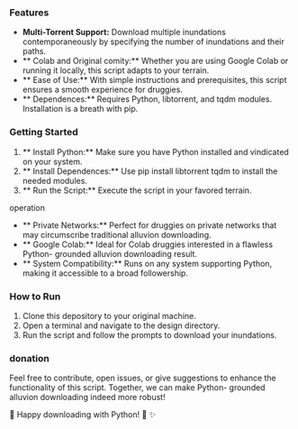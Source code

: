 ### Features 
- **Multi-Torrent Support:** Download multiple  inundations  contemporaneously by specifying the number of  inundations and their paths.
- ** Colab and Original comity:** Whether you are using Google Colab or running it locally, this script adapts to your  terrain.
- ** Ease of Use:** With simple instructions and prerequisites, this script ensures a smooth experience for  druggies. 
- ** Dependences:** Requires Python, libtorrent, and tqdm modules. Installation is a  breath with pip.

### Getting Started
1. ** Install Python:** Make sure you have Python installed and  vindicated on your system.  
2. ** Install Dependences:** Use pip install libtorrent tqdm to install the  needed modules.  
3. ** Run the Script:** Execute the script in your  favored  terrain.

operation 
- ** Private Networks:** Perfect for  druggies on private networks that may  circumscribe traditional alluvion downloading.
- ** Google Colab:** Ideal for Colab  druggies interested in a  flawless Python- grounded alluvion downloading  result.
- ** System Compatibility:** Runs on any system supporting Python, making it accessible to a broad  followership.

### How to Run  
1. Clone this depository to your original machine.
2. Open a terminal and navigate to the  design directory.
3. Run the script and follow the prompts to download your  inundations.

### donation  
Feel free to contribute, open issues, or  give suggestions to enhance the functionality of this script. Together, we can make Python- grounded alluvion downloading indeed more robust!  

🚀 Happy downloading with Python! 🐍 ✨
